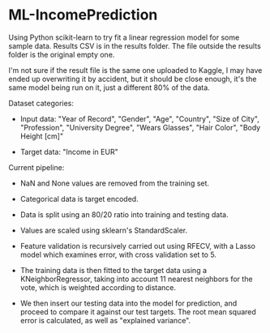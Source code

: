 # ML-IncomePrediction
Using Python scikit-learn to try fit a linear regression model 
for some sample data.
Results CSV is in the results folder. The file outside the results folder is the original empty one.

I'm not sure if the result file is the same one uploaded to Kaggle, I may have ended up overwriting it by accident, but it should be close enough, it's the same model being run on it, just a different 80% of the data.

Dataset categories:
- Input data: "Year of Record", "Gender", "Age", "Country", "Size of City", "Profession", "University Degree", "Wears Glasses", "Hair Color", "Body Height [cm]"

- Target data: "Income in EUR"

Current pipeline:

- NaN and None values are removed from the training set.

- Categorical data is target encoded.

- Data is split using an 80/20 ratio into training and testing data.

- Values are scaled using sklearn's StandardScaler.

- Feature validation is recursively carried out using RFECV, with a Lasso model which examines error, with cross validation set to 5.

- The training data is then fitted to the target data using a KNeighborRegressor, taking into account 11 nearest neighbors for the vote, which is weighted according to distance.

- We then insert our testing data into the model for prediction, and proceed to compare it against our test targets. The root mean squared error is calculated, as well as "explained variance".


